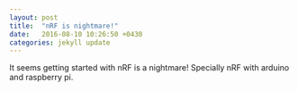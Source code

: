 ```yaml
---
layout: post
title:  "nRF is nightmare!"
date:   2016-08-10 10:26:50 +0430
categories: jekyll update
---
```


It seems getting started with nRF is a nightmare! Specially nRF with arduino
and raspberry pi.
